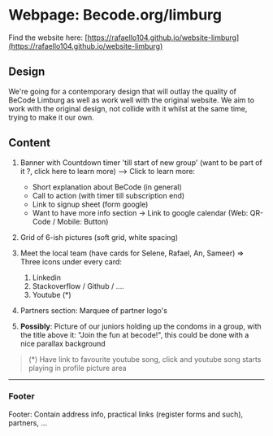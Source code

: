 # Webpage: Becode.org/limburg
Find the website here: [https://rafaello104.github.io/website-limburg](https://rafaello104.github.io/website-limburg)

## Design
We're going for a contemporary design that will outlay the quality of BeCode Limburg as well as work well with the original website.
We aim to work with the original design, not collide with it whilst at the same time, trying to make it our own.


## Content
1. Banner with Countdown timer 'till start of new group' (want to be part of it ?, click here to learn more)
--> Click to learn more: 
	- Short explanation about BeCode (in general)
	- Call to action (with timer till subscription end)
	- Link to signup sheet (form google)
	- Want to have more info section -> Link to google calendar (Web: QR-Code / Mobile: Button)

1. Grid of 6-ish pictures (soft grid, white spacing)

1. Meet the local team (have cards for Selene, Rafael, An, Sameer)
=> Three icons under every card:
	1. Linkedin
	2. Stackoverflow / Github / ....
	3. Youtube (\*)
	
1. Partners section: Marquee of partner logo's

1. **Possibly**: Picture of our juniors holding up the condoms in a group, with the title above it: "Join the fun at becode!", this could be done with a nice parallax background

> (\*) Have link to favourite youtube song, click and youtube song starts playing in profile picture area

<hr/>

### Footer
Footer: Contain address info, practical links (register forms and such), partners, ...